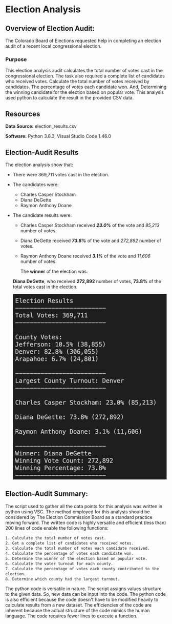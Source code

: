 # Election Analysis 


## Overview of Election Audit:

The Colorado Board of Elections requested help in completing an election audit of a recent local congressional election. 

### Purpose

This election analysis audit calculates the total number of votes cast in the congressional election. The task also required a complete list of candidates who received votes. Calculate the total number of votes received by candidates. The percentage of votes each candidate won. And, Determining the winning candidate for the election based on popular vote. This analysis used python to calculate the result in the provided CSV data.

## Resources

**Data Source:** election_results.csv

**Software:** Python 3.8.3, Visual Studio Code 1.46.0

## Election-Audit Results

The election analysis show that:
* There were 369,711 votes cast in the election.
* The candidates were:
	- Charles Casper Stockham
	- Diana DeGette
	- Raymon Anthony Doane
* The candidate results were:
	- Charles Casper Stockham received **_23.0%_** of the vote and _85,213_ number of votes.
	- Diana DeGette received **_73.8%_** of the vote and _272,892_ number of votes.
	- Raymon Anthony Doane received **_3.1%_** of the vote and _11,606_ number of votes.
  
         The **winner** of the election was:

    **Diana DeGette**, who received **272,892** number of votes, **73.8%** of the total votes cast in the election.
    
    ![Election_Results](analysis/election_results.png)
	
## Election-Audit Summary:

The script used to gather all the data points for this analysis was written in python using VSC.
The method employed for this analysis should be considered by The Election Commission Board as a standard practice moving forward. The written code is highly versatile and efficient (less than) 200 lines of code enable the following functions:

	1. Calculate the total number of votes cast. 
	2. Get a complete list of candidates who received votes. 
	3. Calculate the total number of votes each candidate received. 
	4. Calculate the percentage of votes each candidate won. 
	5. Determine the winner of the election based on popular vote.
	6. Calculate the voter turnout for each county.
	7. Calculate the percentage of votes each county contributed to the election.
	8. Determine which county had the largest turnout.
	
The python code is versatile in nature. The script assigns values structure to the given data. So, new data can be input into the code. The python code is also efficient because the code doesn't have to be modified heavily to calculate results from a new dataset. The efficiencies of the code are inherent because the actual structure of the code mimics the human language. The code requires fewer lines to execute a function.



